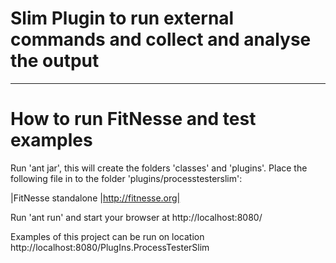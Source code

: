 # Slim Plugin to run external commands and collect and analyse the output
---
# How to run FitNesse and test examples
Run 'ant jar', this will create the folders 'classes' and 'plugins'.
Place the following file in to the folder 'plugins/processtesterslim':

|FitNesse standalone |http://fitnesse.org|

Run 'ant run' and start your browser at http://localhost:8080/

Examples of this project can be run on location http://localhost:8080/PlugIns.ProcessTesterSlim
 


